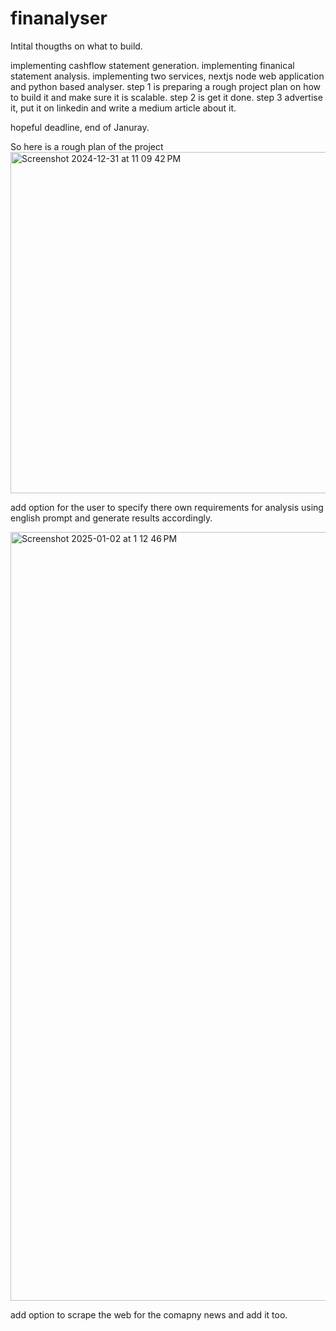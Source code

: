 # finanalyser

Intital thougths on what to build.

implementing cashflow statement generation.
implementing finanical statement analysis.
implementing two services, nextjs node web application and python based analyser. 
step 1 is preparing a rough project plan on how to build it and make sure it is scalable.
step 2 is get it done.
step 3 advertise it, put it on linkedin and write a medium article about it.

hopeful deadline, end of Januray.


So here is a rough plan of the project 
<img width="546" alt="Screenshot 2024-12-31 at 11 09 42 PM" src="https://github.com/user-attachments/assets/e520e803-1c64-4890-849f-d45901353618" />


add option for the user to specify there own requirements for analysis using english prompt and generate results accordingly.

<img width="1230" alt="Screenshot 2025-01-02 at 1 12 46 PM" src="https://github.com/user-attachments/assets/058fddf1-6e07-4be6-8799-fa03380f2ce0" />

add option to scrape the web for the comapny news and add it too.
